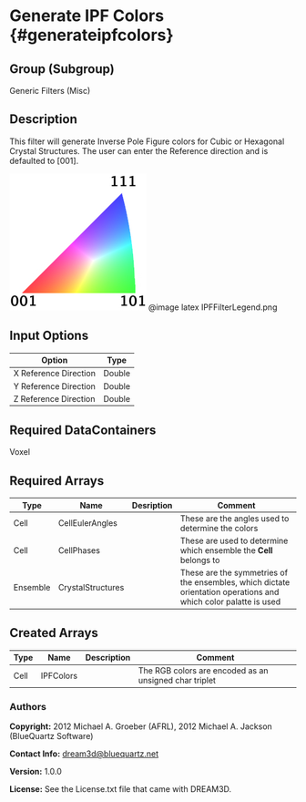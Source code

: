 Generate IPF Colors {#generateipfcolors}
========

## Group (Subgroup) ##
Generic Filters (Misc)

## Description ##
This filter will generate Inverse Pole Figure colors for Cubic or Hexagonal Crystal Structures. The user can enter the Reference direction and is defaulted to [001].

![IPF Color Triangle](IPFFilterLegend.png)
@image latex IPFFilterLegend.png

## Input Options ##

| Option | Type |
|-------|-------|
| X Reference Direction | Double |
| Y Reference Direction | Double |
| Z Reference Direction | Double |


## Required DataContainers ##
Voxel

## Required Arrays ##


| Type | Name | Desription | Comment |
|------|------|---------|-------|
| Cell | CellEulerAngles | | These are the angles used to determine the colors |
| Cell | CellPhases | | These are used to determine which ensemble the **Cell** belongs to |
| Ensemble | CrystalStructures | | These are the symmetries of the ensembles, which dictate orientation operations and which color palatte is used |

## Created Arrays ##

| Type | Name | Description | Comment |
|------|------|-------------|---------|
| Cell | IPFColors | | The RGB colors are encoded as an unsigned char triplet  |

### Authors ##
**Copyright:** 2012 Michael A. Groeber (AFRL), 2012 Michael A. Jackson (BlueQuartz Software)

**Contact Info:** dream3d@bluequartz.net

**Version:** 1.0.0

**License:** See the License.txt file that came with DREAM3D.
